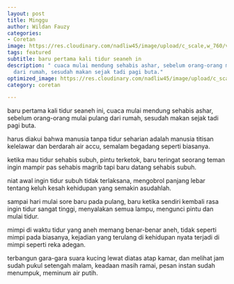 ```yaml
---
layout: post
title: Minggu
author: Wildan Fauzy
categories:
- Coretan
image: https://res.cloudinary.com/nadliw45/image/upload/c_scale,w_760/v1605204454/gambar/demo1_dpmeo3.jpg
tags: featured
subtitle: baru pertama kali tidur seaneh in
description: " cuaca mulai mendung sehabis ashar, sebelum orang-orang mulai pulang
  dari rumah, sesudah makan sejak tadi pagi buta."
optimized_image: https://res.cloudinary.com/nadliw45/image/upload/c_scale,w_380/v1605204454/gambar/demo1_dpmeo3.jpg
category: coretan

---
```

baru pertama kali tidur seaneh ini, cuaca mulai mendung sehabis ashar, sebelum orang-orang mulai pulang dari rumah, sesudah makan sejak tadi pagi buta.

harus diakui bahwa manusia tanpa tidur seharian adalah manusia titisan kelelawar dan berdarah air accu, semalam begadang seperti biasanya.

ketika mau tidur sehabis subuh, pintu terketok, baru teringat seorang teman ingin mampir pas sehabis magrib tapi baru datang sehabis subuh.

niat awal ingin tidur subuh tidak terlaksana, mengobrol panjang lebar tentang keluh kesah kehidupan yang semakin asudahlah.

sampai hari mulai sore baru pada pulang, baru ketika sendiri kembali rasa ingin tidur sangat tinggi, menyalakan semua lampu, mengunci pintu dan mulai tidur.

mimpi di waktu tidur yang aneh memang benar-benar aneh, tidak seperti mimpi pada biasanya, kejadian yang terulang di kehidupan nyata terjadi di mimpi seperti reka adegan.

terbangun gara-gara suara kucing lewat diatas atap kamar, dan melihat jam sudah pukul setengah malam, keadaan masih ramai, pesan instan sudah menumpuk, meminum air putih.